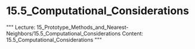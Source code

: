 # 15.5_Computational_Considerations
"""
Lecture: 15_Prototype_Methods_and_Nearest-Neighbors/15.5_Computational_Considerations
Content: 15.5_Computational_Considerations
"""
